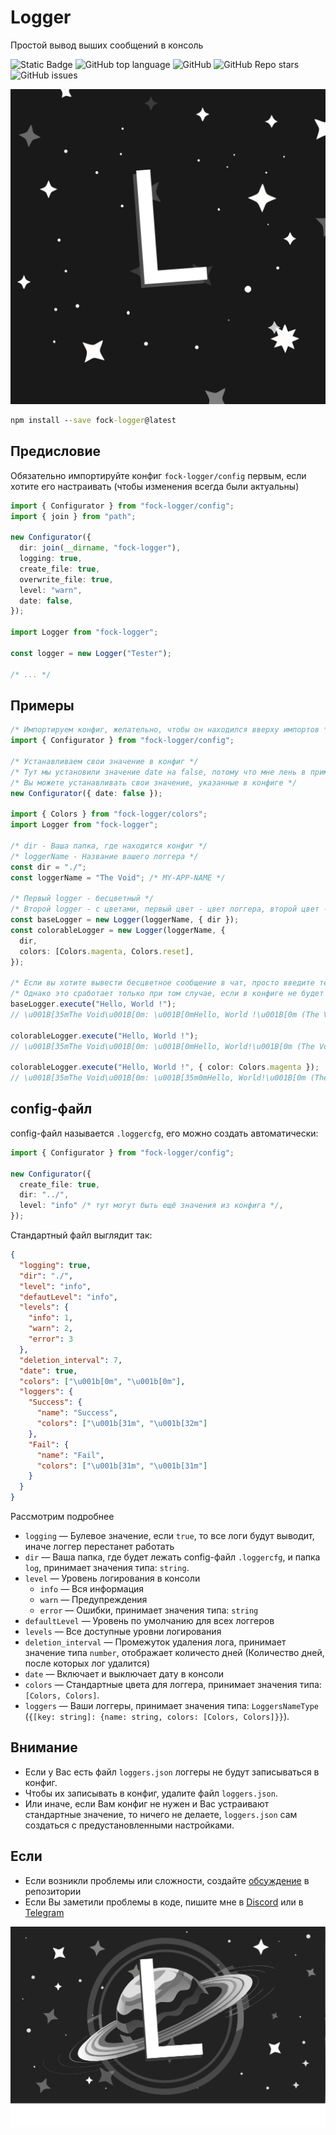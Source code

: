 # Logger

Простой вывод выших сообщений в консоль

![Static Badge](https://img.shields.io/badge/fockusty-logger-logger)
![GitHub top language](https://img.shields.io/github/languages/top/fockusty/logger)
![GitHub](https://img.shields.io/github/license/fockusty/logger)
![GitHub Repo stars](https://img.shields.io/github/stars/fockusty/logger)
![GitHub issues](https://img.shields.io/github/issues/fockusty/logger)

![Logotype](./assets/logger.logo.svg)

```cmd
npm install --save fock-logger@latest
```

## Предисловие

Обязательно импортируйте конфиг `fock-logger/config` первым, если хотите его настраивать (чтобы изменения всегда были актуальны)

```ts
import { Configurator } from "fock-logger/config";
import { join } from "path";

new Configurator({
  dir: join(__dirname, "fock-logger"),
  logging: true,
  create_file: true,
  overwrite_file: true,
  level: "warn",
  date: false,
});

import Logger from "fock-logger";

const logger = new Logger("Tester");

/* ... */
```

## Примеры

```ts
/* Импортируем конфиг, желательно, чтобы он находился вверху импортов */
import { Configurator } from "fock-logger/config";

/* Устанавливаем свои значение в конфиг */
/* Тут мы установили значение date на false, потому что мне лень в примере писать дату */
/* Вы можете устанавливать свои значение, указанные в конфиге */
new Configurator({ date: false });

import { Colors } from "fock-logger/colors";
import Logger from "fock-logger";

/* dir - Ваша папка, где находится конфиг */
/* loggerName - Название вашего логгера */
const dir = "./";
const loggerName = "The Void"; /* MY-APP-NAME */

/* Первый logger - бесцветный */
/* Второй logger - с цветами, первый цвет - цвет логгера, второй цвет - цвет сообщения */
const baseLogger = new Logger(loggerName, { dir });
const colorableLogger = new Logger(loggerName, {
  dir,
  colors: [Colors.magenta, Colors.reset],
});

/* Если вы хотите вывести бесцветное сообщение в чат, просто введите текст */
/* Однако это сработает только при том случае, если в конфиге не будет указано цветов по умолчанию */
baseLogger.execute("Hello, World !");
// \u001B[35mThe Void\u001B[0m: \u001B[0mHello, World !\u001B[0m (The Void: Hello, World!)

colorableLogger.execute("Hello, World !");
// \u001B[35mThe Void\u001B[0m: \u001B[0mHello, World!\u001B[0m (The Void: Hello, World!)

colorableLogger.execute("Hello, World !", { color: Colors.magenta });
// \u001B[35mThe Void\u001B[0m: \u001B[35m0mHello, World!\u001B[0m (The Void: Hello, World!)
```

## config-файл

config-файл называется `.loggercfg`, его можно создать автоматически:

```ts
import { Configurator } from "fock-logger/config";

new Configurator({
  create_file: true,
  dir: "../",
  level: "info" /* тут могут быть ещё значения из конфига */,
});
```

Стандартный файл выглядит так:

```json
{
  "logging": true,
  "dir": "./",
  "level": "info",
  "defautLevel": "info",
  "levels": {
    "info": 1,
    "warn": 2,
    "error": 3
  },
  "deletion_interval": 7,
  "date": true,
  "colors": ["\u001b[0m", "\u001b[0m"],
  "loggers": {
    "Success": {
      "name": "Success",
      "colors": ["\u001b[31m", "\u001b[32m"]
    },
    "Fail": {
      "name": "Fail",
      "colors": ["\u001b[31m", "\u001b[31m"]
    }
  }
}
```

Рассмотрим подробнее

- `logging` — Булевое значение, если `true`, то все логи будут выводит, иначе логгер перестанет работать
- `dir` — Ваша папка, где будет лежать config-файл `.loggercfg`, и папка `log`, принимает значения типа: `string`.
- `level` — Уровень логирования в консоли
  - `info` — Вся информация
  - `warn` — Предупреждения
  - `error` — Ошибки, принимает значения типа: `string`
- `defaultLevel` — Уровень по умолчанию для всех логгеров
- `levels` — Все доступные уровни логирования
- `deletion_interval` — Промежуток удаления лога, принимает значение типа `number`, отображает количесто дней (Количество дней, после которых лог удалится)
- `date` — Включает и выключает дату в консоли
- `colors` — Стандартные цвета для логгера, принимает значения типа: `[Colors, Colors]`.
- `loggers` — Ваши логгеры, принимает значения типа: `LoggersNameType` (`{[key: string]: {name: string, colors: [Colors, Colors]}}`).

## Внимание

- Если у Вас есть файл `loggers.json` логгеры не будут записываться в конфиг.
- Чтобы их записывать в конфиг, удалите файл `loggers.json`.
- Или иначе, если Вам конфиг не нужен и Вас устраивают стандартные значение, то ничего не делаете, `loggers.json` сам создаться с предустановленными настройками.

## Если

- Если возникли проблемы или сложности, создайте [обсуждение](https://github.com/fockusty/logger/issues/new/choose) в репозитории
- Если Вы заметили проблемы в коде, пишите мне в [Discord](https://discord.gg/97J8mnn4Gr) или в [Telegram](https://t.me/The_Void_Community)

![Banner](./assets/logger.banner.svg)
